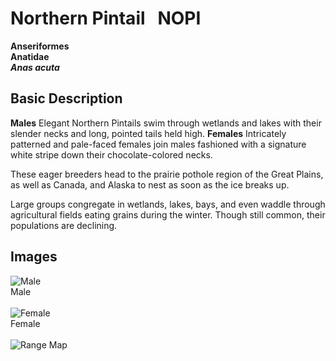 # Northern Pintail &nbsp; NOPI
**Anseriformes**<br>
**Anatidae**<br>
***Anas acuta***

## Basic Description
**Males** Elegant Northern Pintails swim through wetlands and lakes with their slender necks and long, pointed tails held high. **Females** Intricately patterned and pale-faced females join males fashioned with a signature white stripe down their chocolate-colored necks.

These eager breeders head to the prairie pothole region of the Great Plains, as well as Canada, and Alaska to nest as soon as the ice breaks up.

Large groups congregate in wetlands, lakes, bays, and even waddle through agricultural fields eating grains during the winter. Though still common, their populations are declining.

## Images <!--TAG helps me identify what the link points to-->
![Male](https://www.allaboutbirds.org/guide/assets/photo/301309501-720px.jpg)<br>
Male <br><br>
![Female](https://www.allaboutbirds.org/guide/assets/photo/63893021-720px.jpg)<br>
Female <br><br>
![Range Map](https://www.allaboutbirds.org/guide/assets/photo/31500081-1280px.jpg)<br>
